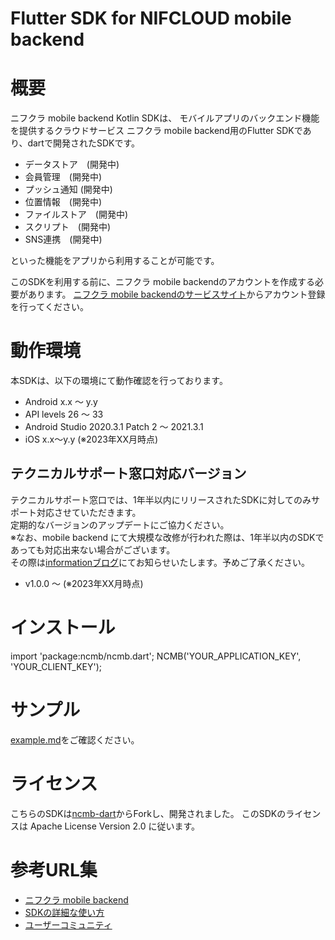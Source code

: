 # Flutter SDK for NIFCLOUD mobile backend

# 概要

ニフクラ mobile backend Kotlin SDKは、 モバイルアプリのバックエンド機能を提供するクラウドサービス ニフクラ mobile backend用のFlutter SDKであり、dartで開発されたSDKです。

  - データストア　(開発中)
  - 会員管理　(開発中)
  - プッシュ通知 (開発中)
  - 位置情報　(開発中)
  - ファイルストア　(開発中)
  - スクリプト　(開発中)
  - SNS連携　(開発中)

といった機能をアプリから利用することが可能です。

このSDKを利用する前に、ニフクラ mobile backendのアカウントを作成する必要があります。 [ニフクラ mobile backendのサービスサイト](https://mbaas.nifcloud.com/)からアカウント登録を行ってください。

# 動作環境

本SDKは、以下の環境にて動作確認を行っております。
- Android x.x ～ y.y
- API levels 26 ～ 33
- Android Studio 2020.3.1 Patch 2 ～ 2021.3.1
- iOS x.x〜y.y
(※2023年XX月時点)

## テクニカルサポート窓口対応バージョン

テクニカルサポート窓口では、1年半以内にリリースされたSDKに対してのみサポート対応させていただきます。<br>
定期的なバージョンのアップデートにご協力ください。<br>
※なお、mobile backend にて大規模な改修が行われた際は、1年半以内のSDKであっても対応出来ない場合がございます。<br>
その際は[informationブログ](https://mbaas.nifcloud.com/info/)にてお知らせいたします。予めご了承ください。

- v1.0.0 ～ (※2023年XX月時点)

# インストール

import 'package:ncmb/ncmb.dart';
NCMB('YOUR_APPLICATION_KEY', 'YOUR_CLIENT_KEY');

# サンプル

[example.md](./example/readme.md)をご確認ください。

# ライセンス

こちらのSDKは[ncmb-dart](https://github.com/NCMBMania/ncmb-dart)からForkし、開発されました。
このSDKのライセンスは Apache License Version 2.0 に従います。

# 参考URL集

- [ニフクラ mobile backend](https://mbaas.nifcloud.com/)
- [SDKの詳細な使い方](https://mbaas.nifcloud.com/doc/current/)
- [ユーザーコミュニティ](https://github.com/NIFCLOUD-mbaas/UserCommunity)
